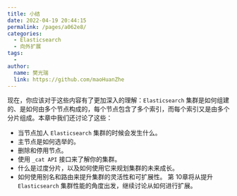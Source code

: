 ```yaml
---
title: 小结
date: 2022-04-19 20:44:15
permalink: /pages/a062e8/
categories:
  - Elasticsearch
  - 向外扩展
tags:
  - 
author: 
  name: 樊光瑞
  link: https://github.com/maoHuanZhe
---
```

现在，你应该对于这些内容有了更加深入的理解：`Elasticsearch` 集群是如何组建的、是如何由多个节点构成的，每个节点包含了多个索引，而每个索引又是由多个分片组成。本章中我们还讨论了这些：
- 当节点加人 `Elasticsearch` 集群的时候会发生什么。
- 主节点是如何选举的。
- 删除和停用节点。
- 使用 `_cat API` 接口来了解你的集群。
- 什么是过度分片，以及如何使用它来规划集群的未来成长。
- 如何使用别名和路由来提升集群的灵活性和可扩展性。
第 10章将从提升 `Elasticsearch` 集群性能的角度出发，继续讨论从如何进行扩展。